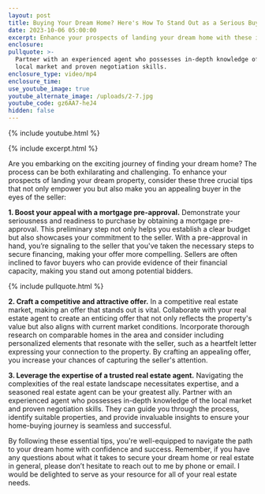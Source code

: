 ```yaml
---
layout: post
title: Buying Your Dream Home? Here's How To Stand Out as a Serious Buyer
date: 2023-10-06 05:00:00
excerpt: Enhance your prospects of landing your dream home with these insights.
enclosure:
pullquote: >-
  Partner with an experienced agent who possesses in-depth knowledge of the
  local market and proven negotiation skills.
enclosure_type: video/mp4
enclosure_time:
use_youtube_image: true
youtube_alternate_image: /uploads/2-7.jpg
youtube_code: gz6AA7-heJ4
hidden: false
---
```

{% include youtube.html %}

{% include excerpt.html %}

Are you embarking on the exciting journey of finding your dream home? The process can be both exhilarating and challenging. To enhance your prospects of landing your dream property, consider these three crucial tips that not only empower you but also make you an appealing buyer in the eyes of the seller:

**1\. Boost your appeal with a mortgage pre-approval.** Demonstrate your seriousness and readiness to purchase by obtaining a mortgage pre-approval. This preliminary step not only helps you establish a clear budget but also showcases your commitment to the seller. With a pre-approval in hand, you’re signaling to the seller that you've taken the necessary steps to secure financing, making your offer more compelling. Sellers are often inclined to favor buyers who can provide evidence of their financial capacity, making you stand out among potential bidders.

{% include pullquote.html %}

**2\. Craft a competitive and attractive offer.** In a competitive real estate market, making an offer that stands out is vital. Collaborate with your real estate agent to create an enticing offer that not only reflects the property's value but also aligns with current market conditions. Incorporate thorough research on comparable homes in the area and consider including personalized elements that resonate with the seller, such as a heartfelt letter expressing your connection to the property. By crafting an appealing offer, you increase your chances of capturing the seller's attention.

**3\. Leverage the expertise of a trusted real estate agent.** Navigating the complexities of the real estate landscape necessitates expertise, and a seasoned real estate agent can be your greatest ally. Partner with an experienced agent who possesses in-depth knowledge of the local market and proven negotiation skills. They can guide you through the process, identify suitable properties, and provide invaluable insights to ensure your home-buying journey is seamless and successful.

By following these essential tips, you're well-equipped to navigate the path to your dream home with confidence and success. Remember, if you have any questions about what it takes to secure your dream home or real estate in general, please don’t hesitate to reach out to me by phone or email. I would be delighted to serve as your resource for all of your real estate needs.